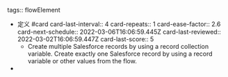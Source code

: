 tags:: flowElement

- 定义 #card 
  card-last-interval:: 4
  card-repeats:: 1
  card-ease-factor:: 2.6
  card-next-schedule:: 2022-03-06T16:06:59.445Z
  card-last-reviewed:: 2022-03-02T16:06:59.447Z
  card-last-score:: 5
	- Create multiple Salesforce records by using a record collection variable. Create exactly one Salesforce record by using a record variable or other values from the flow.
-